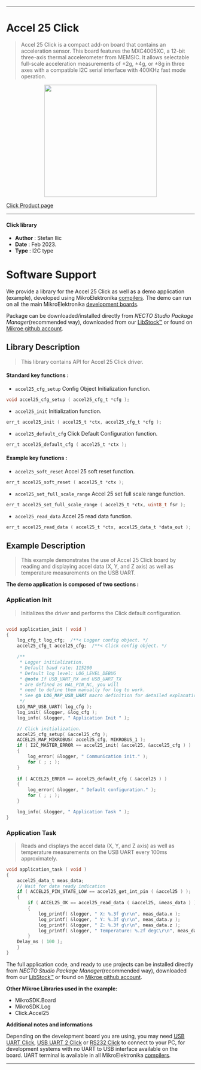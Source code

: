 
---
# Accel 25 Click

> Accel 25 Click is a compact add-on board that contains an acceleration sensor. This board features the MXC4005XC, a 12-bit three-axis thermal accelerometer from MEMSIC. It allows selectable full-scale acceleration measurements of ±2g, ±4g, or ±8g in three axes with a compatible I2C serial interface with 400KHz fast mode operation. 

<p align="center">
  <img src="https://download.mikroe.com/images/click_for_ide/accel25_click.png" height=300px>
</p>

[Click Product page](https://www.mikroe.com/accel-25-click)

---


#### Click library

- **Author**        : Stefan Ilic
- **Date**          : Feb 2023.
- **Type**          : I2C type


# Software Support

We provide a library for the Accel 25 Click
as well as a demo application (example), developed using MikroElektronika
[compilers](https://www.mikroe.com/necto-studio).
The demo can run on all the main MikroElektronika [development boards](https://www.mikroe.com/development-boards).

Package can be downloaded/installed directly from *NECTO Studio Package Manager*(recommended way), downloaded from our [LibStock&trade;](https://libstock.mikroe.com) or found on [Mikroe github account](https://github.com/MikroElektronika/mikrosdk_click_v2/tree/master/clicks).

## Library Description

> This library contains API for Accel 25 Click driver.

#### Standard key functions :

- `accel25_cfg_setup` Config Object Initialization function.
```c
void accel25_cfg_setup ( accel25_cfg_t *cfg );
```

- `accel25_init` Initialization function.
```c
err_t accel25_init ( accel25_t *ctx, accel25_cfg_t *cfg );
```

- `accel25_default_cfg` Click Default Configuration function.
```c
err_t accel25_default_cfg ( accel25_t *ctx );
```

#### Example key functions :

- `accel25_soft_reset` Accel 25 soft reset function.
```c
err_t accel25_soft_reset ( accel25_t *ctx );
```

- `accel25_set_full_scale_range` Accel 25 set full scale range function.
```c
err_t accel25_set_full_scale_range ( accel25_t *ctx, uint8_t fsr );
```

- `accel25_read_data` Accel 25 read data function.
```c
err_t accel25_read_data ( accel25_t *ctx, accel25_data_t *data_out );
```

## Example Description

> This example demonstrates the use of Accel 25 Click board by reading and displaying 
 accel data (X, Y, and Z axis) as well as temperature measurements on the USB UART.

**The demo application is composed of two sections :**

### Application Init

> Initializes the driver and performs the Click default configuration.

```c

void application_init ( void ) 
{
    log_cfg_t log_cfg;  /**< Logger config object. */
    accel25_cfg_t accel25_cfg;  /**< Click config object. */

    /** 
     * Logger initialization.
     * Default baud rate: 115200
     * Default log level: LOG_LEVEL_DEBUG
     * @note If USB_UART_RX and USB_UART_TX 
     * are defined as HAL_PIN_NC, you will 
     * need to define them manually for log to work. 
     * See @b LOG_MAP_USB_UART macro definition for detailed explanation.
     */
    LOG_MAP_USB_UART( log_cfg );
    log_init( &logger, &log_cfg );
    log_info( &logger, " Application Init " );

    // Click initialization.
    accel25_cfg_setup( &accel25_cfg );
    ACCEL25_MAP_MIKROBUS( accel25_cfg, MIKROBUS_1 );
    if ( I2C_MASTER_ERROR == accel25_init( &accel25, &accel25_cfg ) ) 
    {
        log_error( &logger, " Communication init." );
        for ( ; ; );
    }
    
    if ( ACCEL25_ERROR == accel25_default_cfg ( &accel25 ) )
    {
        log_error( &logger, " Default configuration." );
        for ( ; ; );
    }

    log_info( &logger, " Application Task " );
}

```

### Application Task

> Reads and displays the accel data (X, Y, and Z axis) as well as temperature measurements
 on the USB UART every 100ms approximately.

```c
void application_task ( void ) 
{
    accel25_data_t meas_data;
    // Wait for data ready indication
    if ( ACCEL25_PIN_STATE_LOW == accel25_get_int_pin ( &accel25 ) );
    {
        if ( ACCEL25_OK == accel25_read_data ( &accel25, &meas_data ) )
        {
            log_printf( &logger, " X: %.3f g\r\n", meas_data.x );
            log_printf( &logger, " Y: %.3f g\r\n", meas_data.y );
            log_printf( &logger, " Z: %.3f g\r\n", meas_data.z );
            log_printf( &logger, " Temperature: %.2f degC\r\n", meas_data.temperature );
        }
    Delay_ms ( 100 );
    }
}
```


The full application code, and ready to use projects can be installed directly from *NECTO Studio Package Manager*(recommended way), downloaded from our [LibStock&trade;](https://libstock.mikroe.com) or found on [Mikroe github account](https://github.com/MikroElektronika/mikrosdk_click_v2/tree/master/clicks).

**Other Mikroe Libraries used in the example:**

- MikroSDK.Board
- MikroSDK.Log
- Click.Accel25

**Additional notes and informations**

Depending on the development board you are using, you may need
[USB UART Click](https://www.mikroe.com/usb-uart-click),
[USB UART 2 Click](https://www.mikroe.com/usb-uart-2-click) or
[RS232 Click](https://www.mikroe.com/rs232-click) to connect to your PC, for
development systems with no UART to USB interface available on the board. UART
terminal is available in all MikroElektronika
[compilers](https://shop.mikroe.com/compilers).

---
